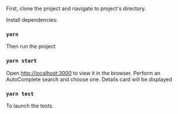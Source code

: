 First, clone the project and navigate to project's directory.<br/>

Install dependencies:

### `yarn`

Then run the project

### `yarn start`

Open [http://localhost:3000](http://localhost:3000) to view it in the browser.
Perform an AutoComplete search and choose one. Details card will be displayed

### `yarn test`

To launch the tests.
